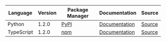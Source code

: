 # 

|Language|Version|Package Manager|Documentation|Source|
|-|-|-|-|-|
|Python|1.2.0|[PyPI](https://pypi.org/project/groundx-python-sdk/1.2.0)|[Documentation](https://github.com/groundxai/groundx-sdks/tree/main/sdks/python/README.md)|[Source](https://github.com/groundxai/groundx-sdks/tree/main/sdks/python)|
|TypeScript|1.2.0|[npm](https://www.npmjs.com/package/groundx-typescript-sdk/v/1.2.0)|[Documentation](https://github.com/groundxai/groundx-sdks/tree/main/sdks/typescript/README.md)|[Source](https://github.com/groundxai/groundx-sdks/tree/main/sdks/typescript)|